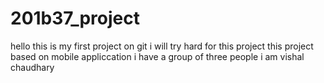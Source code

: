 # 201b37_project
hello this is my first project on git
i will try hard for this project
this project based on mobile appliccation
i have a group  of three people 
i am vishal chaudhary 
